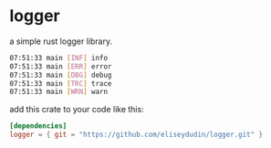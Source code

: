 # logger
a simple rust logger library.
```sh
07:51:33 main [INF] info
07:51:33 main [ERR] error
07:51:33 main [DBG] debug
07:51:33 main [TRC] trace
07:51:33 main [WRN] warn
```
add this crate to your code like this:
```toml
[dependencies]
logger = { git = "https://github.com/eliseydudin/logger.git" }
```
